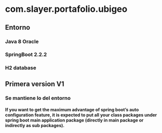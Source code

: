 # com.slayer.portafolio.ubigeo
## Entorno
### Java 8 Oracle
### SpringBoot 2.2.2
### H2 database

## Primera version V1
### Se mantiene lo del entorno


#### If you want to get the maximum advantage of spring boot’s auto configuration feature, it is expected to put all your class packages under spring boot main application package (directly in main package or indirectly as sub packages).
